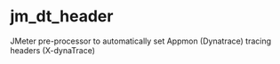 # jm_dt_header
JMeter pre-processor to automatically set Appmon (Dynatrace) tracing headers (X-dynaTrace)

